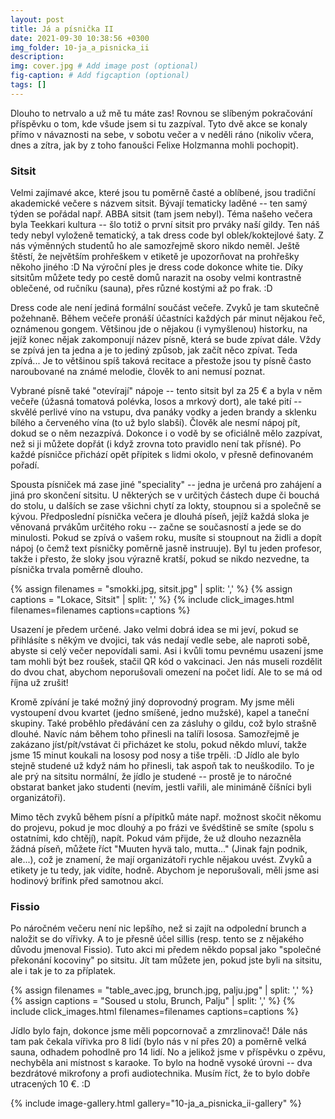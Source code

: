 ```yaml
---
layout: post
title: Já a písnička II
date: 2021-09-30 10:38:56 +0300
img_folder: 10-ja_a_pisnicka_ii
description: 
img: cover.jpg # Add image post (optional)
fig-caption: # Add figcaption (optional)
tags: []
---
```

Dlouho to netrvalo a už mě tu máte zas! Rovnou se slíbeným pokračování příspěvku o tom, kde všude jsem si tu zazpíval. Tyto dvě akce se konaly přímo v návaznosti na sebe, v sobotu večer a v neděli ráno (nikoliv včera, dnes a zítra, jak by z toho fanoušci Felixe Holzmanna mohli pochopit).

### Sitsit
Velmi zajímavé akce, které jsou tu poměrně časté a oblíbené, jsou tradiční akademické večere s názvem sitsit. Bývají tematicky laděné -- ten samý týden se pořádal např. ABBA sitsit (tam jsem nebyl). Téma našeho večera byla Teekkari kultura -- šlo totiž o první sitsit pro prváky naší gildy. 
Ten náš tedy nebyl vyloženě tematický, a tak dress code byl oblek/koktejlové šaty. Z nás výměnných studentů ho ale samozřejmě skoro nikdo neměl. Ještě štěstí, že největším prohřeškem v etiketě je upozorňovat na prohřešky někoho jiného :D Na výroční ples je dress code dokonce white tie. Díky sitsitům můžete tedy po cestě domů narazit na osoby velmi kontrastně oblečené, od ručníku (sauna), přes různé kostými až po frak. :D

Dress code ale není jediná formální součást večeře. Zvyků je tam skutečně požehnaně. Během večeře pronáší účastníci každých pár minut nějakou řeč, oznámenou gongem. Většinou jde o nějakou (i vymyšlenou) historku, na jejíž konec nějak zakomponují název písně, která se bude zpívat dále. Vždy se zpívá jen ta jedna a je to jediný způsob, jak začít něco zpívat. Teda zpívá... Je to většinou spíš taková recitace a přestože jsou ty písně často naroubované na známé melodie, člověk to ani nemusí poznat.

Vybrané písně také "otevírají" nápoje -- tento sitsit byl za 25 € a byla v něm večeře (úžasná tomatová polévka, losos a mrkový dort), ale také pití -- skvělé perlivé víno na vstupu, dva panáky vodky a jeden brandy a sklenku bílého a červeného vína (to už bylo slabší). Člověk ale nesmí nápoj pít, dokud se o něm nezazpívá. Dokonce i o vodě by se oficiálně mělo zazpívat, než si ji můžete dopřát (i když zrovna toto pravidlo není tak přísné). Po každé písničce přichází opět přípitek s lidmi okolo, v přesně definovaném pořadí.

Spousta písniček má zase jiné "speciality" -- jedna je určená pro zahájení a jiná pro skončení sitsitu. U některých se v určitých částech dupe či bouchá do stolu, u dalších se zase všichni chytí za lokty, stoupnou si a společně se kývou. Předposlední písnička večera je dlouhá píseň, jejíž každá sloka je věnovaná prvákům určitého roku -- začne se současností a jede se do minulosti. Pokud se zpívá o vašem roku, musíte si stoupnout na židli a dopít nápoj (o čemž text písničky poměrně jasně instruuje). Byl tu jeden profesor, takže i přesto, že sloky jsou výrazně kratší, pokud se nikdo nezvedne, ta písnička trvala poměrně dlouho.

{% assign filenames = "smokki.jpg, sitsit.jpg" | split: ',' %}
{% assign captions = "Lokace, Sitsit" | split: ',' %}
{% include click_images.html filenames=filenames captions=captions %}

Usazení je předem určené. Jako velmi dobrá idea se mi jeví, pokud se přihlásíte s někým ve dvojici, tak vás nedají vedle sebe, ale naproti sobě, abyste si celý večer nepovídali sami. Asi i kvůli tomu pevnému usazení jsme tam mohli být bez roušek, stačil QR kód o vakcinaci. Jen nás museli rozdělit do dvou chat, abychom neporušovali omezení na počet lidí. Ale to se má od října už zrušit! 

Kromě zpívání je také možný jiný doprovodný program. My jsme měli vystoupení dvou kvartet (jedno smíšené, jedno mužské), kapel a taneční skupiny. Také proběhlo předávání cen za zásluhy o gildu, což bylo strašně dlouhé. Navíc nám během toho přinesli na talíři lososa. Samozřejmě je zakázano jíst/pít/vstávat či přicházet ke stolu, pokud někdo mluví, takže jsme 15 minut koukali na lososy pod nosy a tiše trpěli. :D Jídlo ale bylo stejně studené už když nám ho přinesli, tak aspoň tak to neuškodilo. To je ale prý na sitsitu normální, že jídlo je studené -- prostě je to náročné obstarat banket jako studenti (nevím, jestli vařili, ale minimáně číšníci byli organizátoři).

Mimo těch zvyků během písní a přípitků máte např. možnost skočit někomu do projevu, pokud je moc dlouhý a po frázi ve švédštině se smíte (spolu s ostatními, kdo chtějí), napít. Pokud vám přijde, že už dlouho nezazněla žádná píseň, můžete říct "Muuten hyvä talo, mutta..." (Jinak fajn podnik, ale...), což je znamení, že mají organizátoři rychle nějakou uvést. Zvyků a etikety je tu tedy, jak vidíte, hodně. Abychom je neporušovali, měli jsme asi hodinový brífink před samotnou akcí. 

### Fissio
Po náročném večeru není nic lepšího, než si zajít na odpolední brunch a naložit se do vířivky. A to je přesně účel sillis (resp. tento se z nějakého důvodu jmenoval Fissio). Tuto akci mi předem někdo popsal jako "společné překonání kocoviny" po sitsitu. Jít tam můžete jen, pokud jste byli na sitsitu, ale i tak je to za příplatek.

{% assign filenames = "table_avec.jpg, brunch.jpg, palju.jpg" | split: ',' %}
{% assign captions = "Soused u stolu, Brunch, Palju" | split: ',' %}
{% include click_images.html filenames=filenames captions=captions %}

Jídlo bylo fajn, dokonce jsme měli popcornovač a zmrzlinovač! Dále nás tam pak čekala vířivka pro 8 lidí (bylo nás v ní přes 20) a poměrně velká sauna, odhadem pohodlně pro 14 lidí. No a jelikož jsme v příspěvku o zpěvu, nechyběla ani místnost s karaoke. To bylo na hodně vysoké úrovni -- dva bezdrátové mikrofony a profi audiotechnika. Musím říct, že to bylo dobře utracených 10 €. :D

{% include image-gallery.html gallery="10-ja_a_pisnicka_ii-gallery" %}
